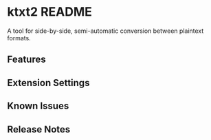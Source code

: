 # ktxt2 README

A tool for side-by-side, semi-automatic conversion between plaintext formats.

## Features

## Extension Settings

## Known Issues

## Release Notes